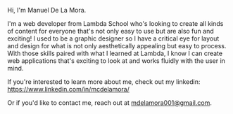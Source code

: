 Hi, I'm Manuel De La Mora.

I'm a web developer from Lambda School who's looking to create all kinds of content for everyone that's not only easy to use but are also fun and exciting! I used to be a graphic designer so I have a critical eye for layout and design for what is not only aesthetically appealing but easy to process. With those skills paired with what I learned at Lambda, I know I can create web applications that's exciting to look at and works fluidly with the user in mind.

If you're interested to learn more about me, check out my linkedin: https://www.linkedin.com/in/mcdelamora/

Or if you'd like to contact me, reach out at mdelamora001@gmail.com.
